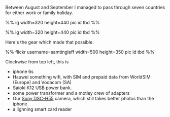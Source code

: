 Between August and September I managed to pass through seven countries for either work or family holiday.

%% ig width=320 height=440
pic id tbd
%%

%% ig width=320 height=440
pic id tbd
%%

Here's the gear which made that possible.

%% flickr username=samtingleff width=500 height=350
pic id tbd
%%

Clockwise from top left, this is

* iphone 6s
* Hauwei something wifi, with SIM and prepaid data from WorldSIM (Europe) and Vodacom (SA)
* Saioki K12 USB power bank.
* some power transformer and a motley crew of adapters
* Our [Sony DSC-H55](https://www.amazon.com/dp/B0033VKKB2/) camera, which still takes better photos than the iphone
* a lighning smart card reader